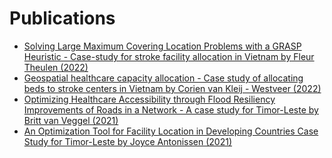 
# Publications
- [Solving Large Maximum Covering Location Problems with a GRASP Heuristic - Case-study for stroke facility allocation in Vietnam by Fleur Theulen (2022)](https://drive.google.com/file/d/1I0BYQ4dOguvr7gfSfrUhUGSSIykWXJlv/view)
- [Geospatial healthcare capacity allocation - Case study of allocating beds to stroke centers in Vietnam by Corien van Kleij - Westveer (2022)](https://github.com/Analytics-for-a-Better-World/GPBP_Analytics_Tools/blob/main/Publications/ThesisCorienWestveer.pdf)
- [Optimizing Healthcare Accessibility through Flood Resiliency Improvements of Roads in a Network - A case study for Timor-Leste by Britt van Veggel (2021)](https://github.com/Analytics-for-a-Better-World/GPBP_Analytics_Tools/blob/main/Publications/MasterThesis_Britt_van_Veggel.pdf)
- [An Optimization Tool for Facility Location in Developing Countries Case Study for Timor-Leste by Joyce Antonissen (2021)](https://github.com/Analytics-for-a-Better-World/GPBP_Analytics_Tools/blob/main/Publications/Joyce_Optimisation_Model.pdf)

